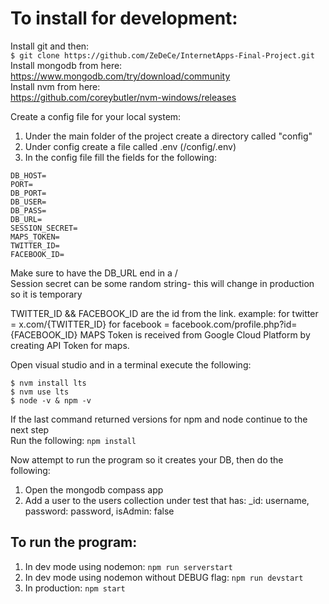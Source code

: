 To install for development:
===
Install git and then:  
`$ git clone https://github.com/ZeDeCe/InternetApps-Final-Project.git`  
Install mongodb from here:  
https://www.mongodb.com/try/download/community  
Install nvm from here:  
https://github.com/coreybutler/nvm-windows/releases  

Create a config file for your local system:
1. Under the main folder of the project create a directory called "config"
2. Under config create a file called .env (/config/.env)
3. In the config file fill the fields for the following:
```
DB_HOST=
PORT=
DB_PORT=
DB_USER=
DB_PASS=
DB_URL=
SESSION_SECRET=
MAPS_TOKEN=
TWITTER_ID=
FACEBOOK_ID=
```
Make sure to have the DB_URL end in a /  
Session secret can be some random string- this will change in production so it is temporary

TWITTER_ID && FACEBOOK_ID are the id from the link.
example:
for twitter = x.com/{TWITTER_ID}
for facebook = facebook.com/profile.php?id={FACEBOOK_ID}
MAPS Token is received from Google Cloud Platform by creating API Token for maps.

Open visual studio and in a terminal execute the following:
```
$ nvm install lts
$ nvm use lts
$ node -v & npm -v
```
If the last command returned versions for npm and node continue to the next step  
Run the following:
`npm install`

Now attempt to run the program so it creates your DB, then do the following:
1. Open the mongodb compass app
2. Add a user to the users collection under test that has: _id: username, password: password, isAdmin: false
  
To run the program:
---
1. In dev mode using nodemon: `npm run serverstart`
2. In dev mode using nodemon without DEBUG flag: `npm run devstart`
3. In production: `npm start`
